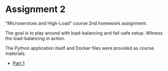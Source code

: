 # Assignment 2

"Microservices and High-Load" course 2nd homework assignment.

The goal is to play around with load-balancing and fail-safe setup. Witness the load-balancing in action.

The Python application itself and Docker files were provided as course materials.

- [Part 1](part1-postgres/README.md)
